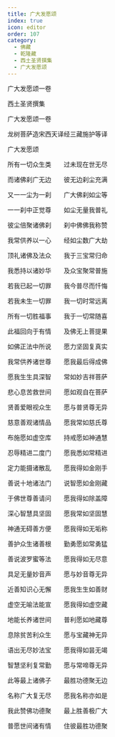 ```yaml
---
title: 广大发愿颂
index: true
icon: editor
order: 107
category:
  - 佛藏
  - 乾隆藏
  - 西土圣贤撰集
  - 广大发愿颂
---
```


广大发愿颂一卷  

西土圣贤撰集  

广大发愿颂一卷  

龙树菩萨造宋西天译经三藏施护等译  

广大发愿颂  

所有一切众生类　　过未现在世无尽  

而诸佛刹广无边　　彼无边刹尘充满  

又一一尘为一刹　　广大佛刹如尘等  

一一刹中正觉尊　　如尘无量我普礼  

彼尘倍聚诸佛刹　　刹中佛佛我称赞  

我常供养以一心　　经如尘数广大劫  

顶礼诸佛及法众　　我于三宝常归命  

我悉持以诸妙华　　及众宝聚常普施  

若我已起一切罪　　我今普尽而忏悔  

若我未生一切罪　　我一切时常远离  

所有一切胜福事　　我于一切常随喜  

此福回向于有情　　及佛无上菩提果  

如佛正法中所说　　愿力坚固复真实  

我常供养诸世尊　　愿我最后得成佛  

愿我生生具深智　　常如妙吉祥菩萨  

悲心息苦救世间　　愿如观自在菩萨  

贤善爱眼视众生　　愿与普贤尊无异  

慈意善观诸情品　　愿我常如慈氏尊  

布施愿如虚空库　　持戒愿如神通慧  

忍辱精进二度门　　愿我悉如常精进  

定力能摄诸散乱　　愿我得如金刚手  

善说十地诸法门　　说智愿如金刚藏  

于佛世尊善请问　　愿我得如除盖障  

深心智慧具坚固　　愿我常如坚固慧  

神通无碍善方便　　愿我得如无垢称  

善护众生诸善根　　勤勇愿如常勇猛  

善说波罗蜜等法　　愿我得如无尽意  

具足无量妙音声　　愿与妙音尊无异  

近善知识心无懈　　愿我生生如善财  

虚空无喻法能宣　　愿我得如虚空藏  

地能长养诸世间　　普利愿如地藏尊  

息除贫苦利众生　　愿与宝藏神无异  

语出无尽妙法宝　　愿我得如昙无竭  

智慧坚利复常勤　　愿与常啼尊无异  

此等最上诸佛子　　最胜功德聚无边  

名称广大复无尽　　愿我名称亦如是  

我此赞佛功德聚　　最上胜善极广大  

普愿世间诸有情　　住彼最胜功德聚  

